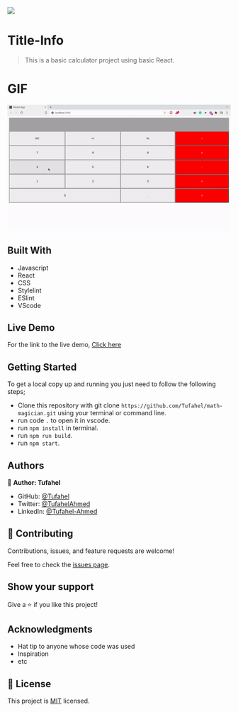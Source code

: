 ![](https://img.shields.io/badge/Microverse-blueviolet)

# Title-Info
> This is a basic calculator project using basic React.


# GIF
![](calc.gif)

## Built With
- Javascript
- React
- CSS
- Stylelint
- ESlint
- VScode

## Live Demo
For the link to the live demo, [Click here](https://festive-yalow-42762f.netlify.app/)

## Getting Started
To get a local copy up and running you just need to follow the following steps;
- Clone this repository with
git clone `https://github.com/Tufahel/math-magician.git` using your terminal or command line.
- run code `.` to open it in vscode.
- run `npm install` in terminal.
- run `npm run build`.
- run `npm start`.

## Authors

👤 **Author: Tufahel**

- GitHub: [@Tufahel](https://github.com/Tufahel)
- Twitter: [@TufahelAhmed](https://twitter.com/TufahelAhmed)
- LinkedIn: [@Tufahel-Ahmed](https://www.linkedin.com/in/tufahel-ahmed/)

## 🤝 Contributing

Contributions, issues, and feature requests are welcome!

Feel free to check the [issues page](../../issues/).

## Show your support

Give a ⭐️ if you like this project!

## Acknowledgments

- Hat tip to anyone whose code was used
- Inspiration
- etc

## 📝 License

This project is [MIT](./MIT.md) licensed.
